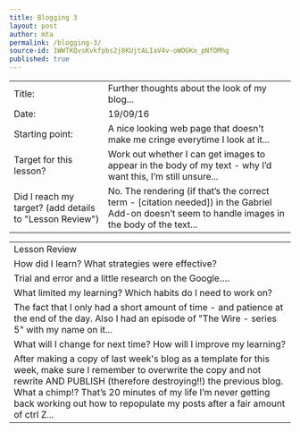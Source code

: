 ```yaml
---
title: Blogging 3
layout: post
author: mta
permalink: /blogging-3/
source-id: 1WWTKQvsKvkfpbs2j8KUjtALIaV4v-oWOGKo_pNfOMhg
published: true
---
```

<table>
  <tr>
    <td>Title:</td>
    <td>Further thoughts about the look of my blog...</td>
  </tr>
  <tr>
    <td>Date:</td>
    <td>19/09/16</td>
  </tr>
  <tr>
    <td>Starting point:</td>
    <td>A nice looking web page that doesn't make me cringe everytime I look at it...</td>
  </tr>
  <tr>
    <td>Target for this lesson?</td>
    <td>Work out whether I can get images to appear in the body of my text - why I’d want this, I’m still unsure...</td>
  </tr>
  <tr>
    <td>Did I reach my target? 
(add details to "Lesson Review")</td>
    <td>No.  The rendering (if that’s the correct term - [citation needed]) in the Gabriel Add-on doesn’t seem to handle images in the body of the text...</td>
  </tr>
</table>


<table>
  <tr>
    <td>Lesson Review</td>
  </tr>
  <tr>
    <td>How did I learn? What strategies were effective? </td>
  </tr>
  <tr>
    <td>Trial and error and a little research on the Google….</td>
  </tr>
  <tr>
    <td>What limited my learning? Which habits do I need to work on? </td>
  </tr>
  <tr>
    <td>The fact that I only had a short amount of time - and patience at the end of the day.  Also I had an episode of "The Wire - series 5" with my name on it...</td>
  </tr>
  <tr>
    <td>What will I change for next time? How will I improve my learning?</td>
  </tr>
  <tr>
    <td>After making a copy of last week's blog as a template for this week, make sure I remember to overwrite the copy and not rewrite AND PUBLISH (therefore destroying!!) the previous blog.  What a chimp!?  That’s 20 minutes of my life I’m never getting back working out how to repopulate my posts after a fair amount of ctrl Z...

</td>
  </tr>
</table>


